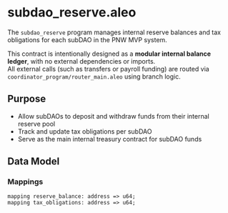 # subdao_reserve.aleo

The `subdao_reserve` program manages internal reserve balances and tax obligations for each subDAO in the PNW MVP system.

This contract is intentionally designed as a **modular internal balance ledger**, with no external dependencies or imports.  
All external calls (such as transfers or payroll funding) are routed via `coordinator_program/router_main.aleo` using branch logic.

## Purpose

- Allow subDAOs to deposit and withdraw funds from their internal reserve pool
- Track and update tax obligations per subDAO
- Serve as the main internal treasury contract for subDAO funds

## Data Model

### Mappings

```leo
mapping reserve_balance: address => u64;
mapping tax_obligations: address => u64;
